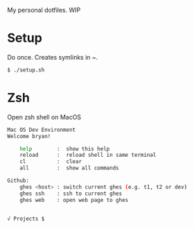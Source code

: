 My personal dotfiles.  WIP

# Setup

Do once.  Creates symlinks in ~.

```bash
$ ./setup.sh
```

# Zsh

Open zsh shell on MacOS

```bash
Mac OS Dev Environment
Welcome bryan!

    help        :  show this help
    reload      :  reload shell in same terminal
    cl          :  clear
    all         :  show all commands

Github:
    ghes <host> : switch current ghes (e.g. t1, t2 or dev)
    ghes ssh    : ssh to current ghes
    ghes web    : open web page to ghes


√ Projects $
```